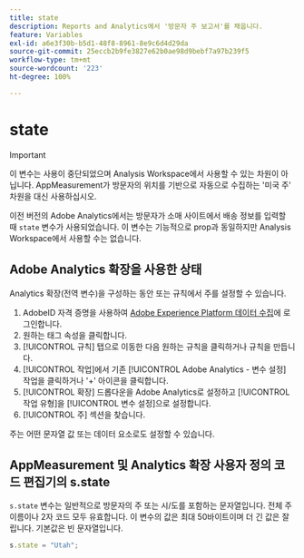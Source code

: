 ```yaml
---
title: state
description: Reports and Analytics에서 '방문자 주 보고서'를 채웁니다.
feature: Variables
exl-id: a6e3f30b-b5d1-48f8-8961-8e9c6d4d29da
source-git-commit: 25eccb2b9fe3827e62b0ae98d9bebf7a97b239f5
workflow-type: tm+mt
source-wordcount: '223'
ht-degree: 100%

---
```


# state

>[!IMPORTANT]
>
>이 변수는 사용이 중단되었으며 Analysis Workspace에서 사용할 수 있는 차원이 아닙니다. AppMeasurement가 방문자의 위치를 기반으로 자동으로 수집하는 &#39;미국 주&#39; 차원을 대신 사용하십시오.

이전 버전의 Adobe Analytics에서는 방문자가 소매 사이트에서 배송 정보를 입력할 때 `state` 변수가 사용되었습니다. 이 변수는 기능적으로 prop과 동일하지만 Analysis Workspace에서 사용할 수는 없습니다.

## Adobe Analytics 확장을 사용한 상태

Analytics 확장(전역 변수)을 구성하는 동안 또는 규칙에서 주를 설정할 수 있습니다.

1. AdobeID 자격 증명을 사용하여 [Adobe Experience Platform 데이터 수집](https://experience.adobe.com/data-collection)에 로그인합니다.
2. 원하는 태그 속성을 클릭합니다.
3. [!UICONTROL 규칙] 탭으로 이동한 다음 원하는 규칙을 클릭하거나 규칙을 만듭니다.
4. [!UICONTROL 작업]에서 기존 [!UICONTROL Adobe Analytics - 변수 설정] 작업을 클릭하거나 &#39;+&#39; 아이콘을 클릭합니다.
5. [!UICONTROL 확장] 드롭다운을 Adobe Analytics로 설정하고 [!UICONTROL 작업 유형]을 [!UICONTROL 변수 설정]으로 설정합니다.
6. [!UICONTROL 주] 섹션을 찾습니다.

주는 어떤 문자열 값 또는 데이터 요소로도 설정할 수 있습니다.

## AppMeasurement 및 Analytics 확장 사용자 정의 코드 편집기의 s.state

`s.state` 변수는 일반적으로 방문자의 주 또는 시/도를 포함하는 문자열입니다. 전체 주 이름이나 2자 코드 모두 유효합니다. 이 변수의 값은 최대 50바이트이며 더 긴 값은 잘립니다. 기본값은 빈 문자열입니다.

```js
s.state = "Utah";
```
